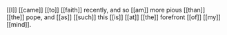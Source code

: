 [[I]] [[came]] [[to]] [[faith]] recently, and so [[am]] more pious [[than]] [[the]] pope, and [[as]] [[such]] this [[is]] [[at]] [[the]] forefront [[of]] [[my]] [[mind]].